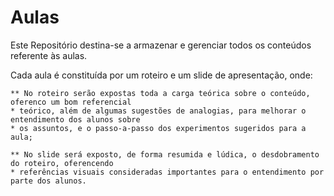 # Aulas
Este Repositório destina-se a armazenar e gerenciar todos os conteúdos referente às aulas.

Cada aula é constituída por um roteiro e um slide de apresentação, onde:

	** No roteiro serão expostas toda a carga teórica sobre o conteúdo, oferenco um bom referencial
	* teórico, além de algumas sugestões de analogias, para melhorar o entendimento dos alunos sobre
	* os assuntos, e o passo-a-passo dos experimentos sugeridos para a aula;
	
	** No slide será exposto, de forma resumida e lúdica, o desdobramento do roteiro, oferencendo
	* referências visuais consideradas importantes para o entendimento por parte dos alunos.
